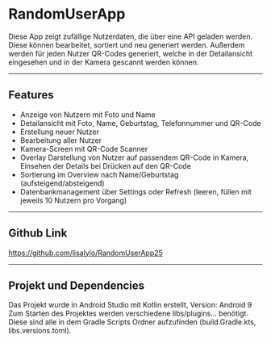 # RandomUserApp
Diese App zeigt zufällige Nutzerdaten, die über eine API geladen werden. Diese können bearbeitet, sortiert und neu generiert werden. 
Außerdem werden für jeden Nutzer QR-Codes generiert, welche in der Detailansicht eingesehen und in der Kamera gescannt werden können.

---

## Features
- Anzeige von Nutzern mit Foto und Name
- Detailansicht mit Foto, Name, Geburtstag, Telefonnummer und QR-Code
- Erstellung neuer Nutzer
- Bearbeitung aller Nutzer
- Kamera-Screen mit QR-Code Scanner
- Overlay Darstellung von Nutzer auf passendem QR-Code in Kamera, Einsehen der Details bei Drücken auf den QR-Code
- Sortierung im Overview nach Name/Geburtstag (aufsteigend/absteigend)
- Datenbankmanagement über Settings oder Refresh (leeren, füllen mit jeweils 10 Nutzern pro Vorgang)

---

## Github Link
https://github.com/lisalylo/RandomUserApp25

---

## Projekt und Dependencies
Das Projekt wurde in Android Studio mit Kotlin erstellt, Version: Android 9
Zum Starten des Projektes werden verschiedene libs/plugins... benötigt. Diese sind alle in dem Gradle Scripts Ordner aufzufinden (build.Gradle.kts, libs.versions.toml).

